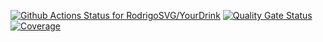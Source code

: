 [![Github Actions Status for RodrigoSVG/YourDrink](https://github.com/RodrigoSVG/YourDrink/workflows/IntegracaoContinua/badge.svg)](https://github.com/RodrigoSVG/YourDrink/actions)
[![Quality Gate Status](https://sonarcloud.io/api/project_badges/measure?project=RodrigoSVG_YourDrink&metric=alert_status)](https://sonarcloud.io/summary/new_code?id=RodrigoSVG_YourDrink)
[![Coverage](https://sonarcloud.io/api/project_badges/measure?project=RodrigoSVG_YourDrink&metric=coverage)](https://sonarcloud.io/component_measures?id=RodrigoSVG_YourDrink&metric=coverage)
